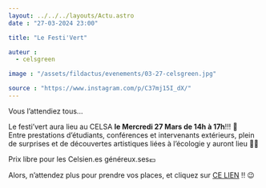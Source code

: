 ```yaml
---
layout: ../../../layouts/Actu.astro
date : "27-03-2024 23:00"

title: "Le Festi'Vert"

auteur :
  - celsgreen

image : "/assets/fildactus/evenements/03-27-celsgreen.jpg"

source : "https://www.instagram.com/p/C37mj15I_dX/"
---
```


Vous l’attendiez tous...

Le festi’vert aura lieu au CELSA __le Mercredi 27 Mars de 14h à 17h__!!! 🎉  
Entre prestations d’étudiants, conférences et intervenants extérieurs, plein de surprises et de découvertes artistiques liées à l’écologie y auront lieu 🌱💚

Prix libre pour les Celsien.es généreux.ses💶

Alors, n’attendez plus pour prendre vos places, et cliquez sur [CE LIEN](https://www.helloasso.com/associations/cels-green/evenements/la-billetterie-du-festi-vert) !! 😉